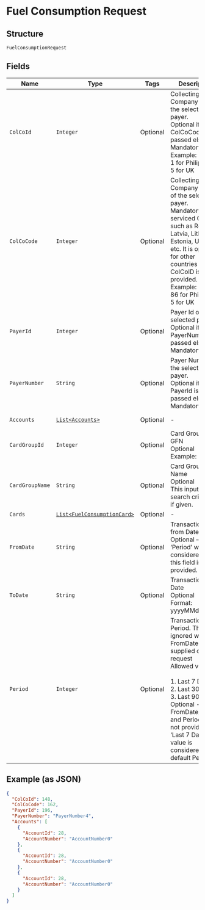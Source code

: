 
# Fuel Consumption Request

## Structure

`FuelConsumptionRequest`

## Fields

| Name | Type | Tags | Description | Getter | Setter |
|  --- | --- | --- | --- | --- | --- |
| `ColCoId` | `Integer` | Optional | Collecting Company Id  of the selected payer.<br>Optional if ColCoCode is passed else Mandatory.<br>Example:<br>1 for Philippines<br>5 for UK | Integer getColCoId() | setColCoId(Integer colCoId) |
| `ColCoCode` | `Integer` | Optional | Collecting Company Code  of the selected payer.<br>Mandatory for serviced OUs such as Romania, Latvia, Lithuania, Estonia, Ukraine etc. It is optional for other countries if ColCoID is provided.<br>Example:<br>86 for Philippines<br>5 for UK | Integer getColCoCode() | setColCoCode(Integer colCoCode) |
| `PayerId` | `Integer` | Optional | Payer Id  of the selected payer.<br>Optional if PayerNumber is passed else Mandatory | Integer getPayerId() | setPayerId(Integer payerId) |
| `PayerNumber` | `String` | Optional | Payer Number of the selected payer.<br>Optional if PayerId is passed else Mandatory | String getPayerNumber() | setPayerNumber(String payerNumber) |
| `Accounts` | [`List<Accounts>`](../../doc/models/accounts.md) | Optional | - | List<Accounts> getAccounts() | setAccounts(List<Accounts> accounts) |
| `CardGroupId` | `Integer` | Optional | Card Group Id in GFN<br>Optional<br>Example: 200 | Integer getCardGroupId() | setCardGroupId(Integer cardGroupId) |
| `CardGroupName` | `String` | Optional | Card Group Name<br>Optional<br>This input is a search criterion, if given. | String getCardGroupName() | setCardGroupName(String cardGroupName) |
| `Cards` | [`List<FuelConsumptionCard>`](../../doc/models/fuel-consumption-card.md) | Optional | - | List<FuelConsumptionCard> getCards() | setCards(List<FuelConsumptionCard> cards) |
| `FromDate` | `String` | Optional | Transactions from Date<br>Optional – ‘Period’ will be considered when this field is not provided. | String getFromDate() | setFromDate(String fromDate) |
| `ToDate` | `String` | Optional | Transactions to Date<br>Optional<br>Format: yyyyMMdd | String getToDate() | setToDate(String toDate) |
| `Period` | `Integer` | Optional | Transactions Period. This is ignored when FromDate is supplied on the request<br>Allowed values :<br><br>1. Last 7 Days<br>2. Last 30 Days<br>3. Last 90 Days<br>   Optional - When FromDate/ToDate and Period are not provided, ‘Last 7 Days’ value is considered as default Period. | Integer getPeriod() | setPeriod(Integer period) |

## Example (as JSON)

```json
{
  "ColCoId": 148,
  "ColCoCode": 162,
  "PayerId": 196,
  "PayerNumber": "PayerNumber4",
  "Accounts": [
    {
      "AccountId": 28,
      "AccountNumber": "AccountNumber0"
    },
    {
      "AccountId": 28,
      "AccountNumber": "AccountNumber0"
    },
    {
      "AccountId": 28,
      "AccountNumber": "AccountNumber0"
    }
  ]
}
```

